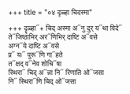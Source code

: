 +++
title = "०४ दृळ्हा चिदस्मा"

+++
दॄळ्हा᳓+ चिद् अस्मा अ᳓नु दुर् य᳓था विदे᳓  
ते᳓जिष्ठाभिर् अर᳓णिभिर् दाष्टि अ᳓वसे  
अग्न᳓ये दाष्टि अ᳓वसे  
प्र᳓ यः᳓ पुरू᳓णि गा᳓हते  
त᳓क्षद् व᳓नेव शोचि᳓षा  
स्थिरा᳓ चिद् अ᳓न्ना नि᳓ रिणाति ओ᳓जसा  
नि᳓ स्थिरा᳓णि चिद् ओ᳓जसा